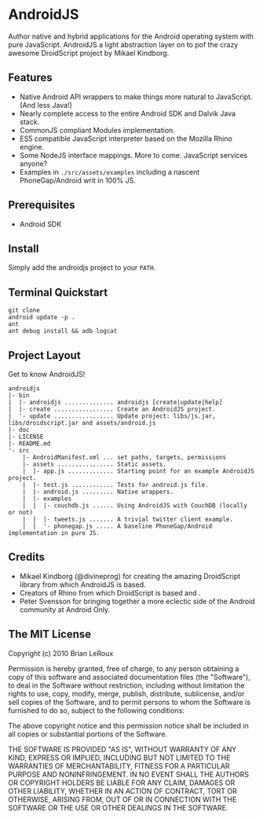 AndroidJS
===
Author native and hybrid applications for the Android operating system with pure JavaScript. AndroidJS a light abstraction layer on to pof the crazy awesome DroidScript project by Mikael Kindborg. 

Features
---
- Native Android API wrappers to make things more natural to JavaScript. (And less Java!)
- Nearly complete access to the entire Android SDK and Dalvik Java stack.
- CommonJS compliant Modules implementation. 
- ES5 compatible JavaScript interpreter based on the Mozilla Rhino engine.
- Some NodeJS interface mappings. More to come. JavaScript services anyone?
- Examples in `./src/assets/examples` including a nascent PhoneGap/Android writ in 100% JS.

Prerequisites
---
- Android SDK

Install
---
Simply add the androidjs project to your `PATH`.
	
Terminal Quickstart 
---
	git clone
	android update -p .
	ant
	ant debug install && adb logcat

Project Layout
---
Get to know AndroidJS! 

	androidjs
	|- bin 
	|  |- androidjs .............. androidjs [create|update|help]
	|  |- create ................. Create an AndroidJS project.
	|  '- update ................. Update project: libs/js.jar, libs/droidscript.jar and assets/android.js
	|- doc 
	|- LICENSE
	|- README.md 
	'- src 
        |- AndroidManifest.xml ... set paths, targets, permissions
        |- assets ................ Static assets. 
        |  |- app.js ............. Starting point for an example AndroidJS project. 
		|  |- test.js ............ Tests for android.js file.
		|  |- android.js ......... Native wrappers.
		|  |- examples
		|  |  |- couchdb.js ...... Using AndroidJS with CouchDB (locally or not)
		|  |  |- tweets.js ....... A trivial twitter client example. 
		|  |  '- phonegap.js ..... A baseline PhoneGap/Android implementation in pure JS. 
		

Credits
---
- Mikael Kindborg (@divineprog) for creating the amazing DroidScript library from which AndroidJS is based.
- Creators of Rhino from which DroidScript is based and .
- Peter Svensson for bringing together a more eclectic side of the Android community at Android Only. 


The MIT License
---
Copyright (c) 2010 Brian LeRoux

Permission is hereby granted, free of charge, to any person obtaining a copy
of this software and associated documentation files (the "Software"), to deal
in the Software without restriction, including without limitation the rights
to use, copy, modify, merge, publish, distribute, sublicense, and/or sell
copies of the Software, and to permit persons to whom the Software is
furnished to do so, subject to the following conditions:

The above copyright notice and this permission notice shall be included in
all copies or substantial portions of the Software.

THE SOFTWARE IS PROVIDED "AS IS", WITHOUT WARRANTY OF ANY KIND, EXPRESS OR
IMPLIED, INCLUDING BUT NOT LIMITED TO THE WARRANTIES OF MERCHANTABILITY,
FITNESS FOR A PARTICULAR PURPOSE AND NONINFRINGEMENT. IN NO EVENT SHALL THE
AUTHORS OR COPYRIGHT HOLDERS BE LIABLE FOR ANY CLAIM, DAMAGES OR OTHER
LIABILITY, WHETHER IN AN ACTION OF CONTRACT, TORT OR OTHERWISE, ARISING FROM,
OUT OF OR IN CONNECTION WITH THE SOFTWARE OR THE USE OR OTHER DEALINGS IN
THE SOFTWARE.
